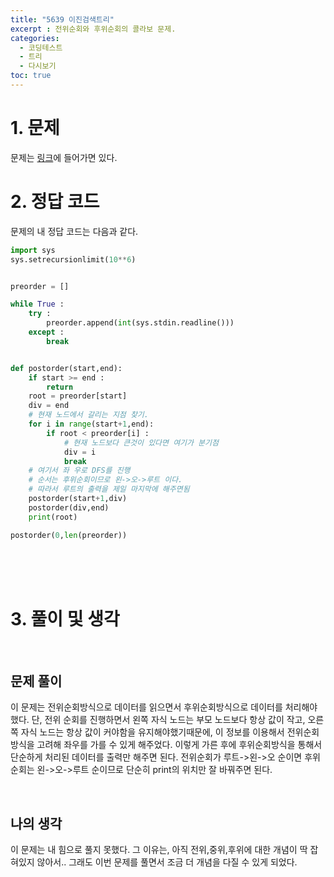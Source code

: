 ```yaml
---
title: "5639 이진검색트리"
excerpt : 전위순회와 후위순회의 콜라보 문제.
categories:
  - 코딩테스트
  - 트리
  - 다시보기
toc: true
---
```

  
# 1. 문제
문제는 [링크](https://www.acmicpc.net/problem/5639)에 들어가면 있다.

# 2. 정답 코드

문제의 내 정답 코드는 다음과 같다.

```python
import sys
sys.setrecursionlimit(10**6)


preorder = []

while True :
    try :
        preorder.append(int(sys.stdin.readline()))
    except :
        break


def postorder(start,end):
    if start >= end :
        return
    root = preorder[start]
    div = end
    # 현재 노드에서 갈리는 지점 찾기.
    for i in range(start+1,end):
        if root < preorder[i] :
            # 현재 노드보다 큰것이 있다면 여기가 분기점
            div = i
            break
    # 여기서 좌 우로 DFS를 진행
    # 순서는 후위순회이므로 왼->오->루트 이다.
    # 따라서 루트의 출력을 제일 마지막에 해주면됨
    postorder(start+1,div)
    postorder(div,end)
    print(root)

postorder(0,len(preorder))

```

<br/><br/><br/>

# 3. 풀이 및 생각

<br/>

## 문제 풀이

이 문제는 전위순회방식으로 데이터를 읽으면서 후위순회방식으로 데이터를 처리해야했다.
단, 전위 순회를 진행하면서 왼쪽 자식 노드는 부모 노드보다 항상 값이 작고, 오른쪽 자식 노드는 항상 값이 커야함을
유지해야했기때문에, 이 정보를 이용해서 전위순회방식을 고려해 좌우를 가를 수 있게 해주었다. 이렇게 가른 후에
후위순회방식을 통해서 단순하게 처리된 데이터를 출력만 해주면 된다. 전위순회가 루트->왼->오 순이면 
후위순회는 왼->오->루트 순이므로 단순히 print의 위치만 잘 바꿔주면 된다.

<br/> 

## 나의 생각

이 문제는 내 힘으로 풀지 못했다. 그 이유는, 아직 전위,중위,후위에 대한 개념이 딱 잡혀있지 않아서..
그래도 이번 문제를 풀면서 조금 더 개념을 다질 수 있게 되었다.
